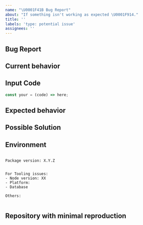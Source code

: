 ```yaml
---
name: "\U0001F41B Bug Report"
about: "If something isn't working as expected \U0001F914."
title: ''
labels: 'type: potential issue'
assignees: ''
---
```


## Bug Report

## Current behavior

<!-- Describe how the issue manifests. -->

## Input Code

<!-- REPL or Repo link if applicable: -->

```ts
const your = (code) => here;
```

## Expected behavior

<!-- A clear and concise description of what you expected to happen (or code). -->

## Possible Solution

<!--- Only if you have suggestions on a fix for the bug -->

## Environment

<pre><code>
Package version: X.Y.Z
<!-- Check whether this is still an issue in the most recent package(s) version -->
 
For Tooling issues:
- Node version: XX  <!-- run `node --version` -->
- Platform:  <!-- Mac, Linux, Windows -->
- Database <!-- MySQL, Postgres, etc. (with version) -->

Others:
<!-- Anything else relevant?  Operating system version, IDE, ... -->
</code></pre>

## Repository with minimal reproduction
